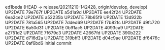 ed1beda (HEAD -> release/20211210-142428, origin/develop, develop) UP2DATE
79e767f UP2DATE
a5d1a9d UP2DATE
ee42f24 UP2DATE
6ea2ce2 UP2DATE
a52235b UP2DATE
78b65f9 UP2DATE
13d922b UP2DATE
781a565 UP2DATE
7dded69 UP2DATE
f7b82fc UP2DATE
d9fc720 UP2DATE
6a50d31 UP2DATE
0b91ac5 UP2DATE
4093ca9 UP2DATE
a2751d2 UP2DATE
7f679c3 UP2DATE
42667fd UP2DATE
390b222 UP2DATE
d716d2a UP2DATE
319bff3 UP2DATE
d04c9ae UP2DATE
df6476c UP2DATE
0af6bd6 Initial commit
